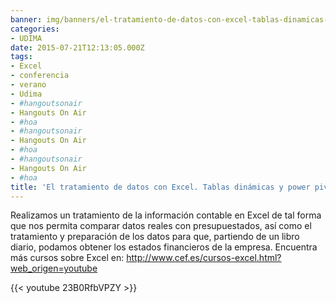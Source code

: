 ```yaml
---
banner: img/banners/el-tratamiento-de-datos-con-excel-tablas-dinamicas-y-power-pivot.jpg
categories:
- UDIMA
date: 2015-07-21T12:13:05.000Z
tags:
- Excel
- conferencia
- verano
- Udima
- #hangoutsonair
- Hangouts On Air
- #hoa
- #hangoutsonair
- Hangouts On Air
- #hoa
- #hangoutsonair
- Hangouts On Air
- #hoa
title: 'El tratamiento de datos con Excel. Tablas dinámicas y power pivot'
---
```


Realizamos un tratamiento de la información contable en Excel de tal forma que nos permita comparar datos reales con presupuestados, así como el tratamiento y preparación de los datos para que, partiendo de un libro diario, podamos obtener los estados financieros de la empresa. Encuentra más cursos sobre Excel en: http://www.cef.es/cursos-excel.html?web_origen=youtube

{{< youtube 23B0RfbVPZY >}}
